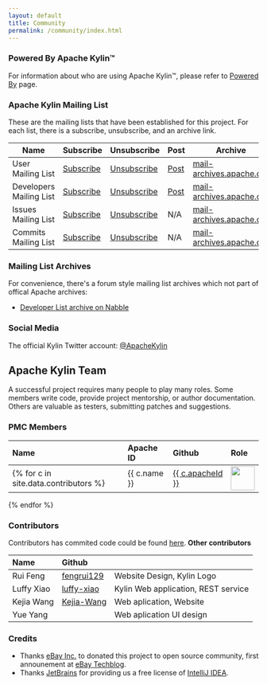 ```yaml
---
layout: default
title: Community
permalink: /community/index.html
---
```


### Powered By Apache Kylin™
For information about who are using Apache Kylin™, please refer to [Powered By](/community/poweredby.html) page.


### Apache Kylin Mailing List

These are the mailing lists that have been established for this project. For each list, there is a subscribe, unsubscribe, and an archive link.

| Name  | Subscribe | Unsubscribe | Post | Archive |
|------ |-----------|-------------|------|---------|
| User Mailing List | [Subscribe](mailto:user-subscribe@kylin.apache.org) | [Unsubscribe](mailto:user-unsubscribe@kylin.apache.org) | [Post](mailto:user@kylin.apache.org) | [mail-archives.apache.org](http://mail-archives.apache.org/mod_mbox/kylin-user/) |
| Developers Mailing List | [Subscribe](mailto:dev-subscribe@kylin.apache.org) | [Unsubscribe](mailto:dev-unsubscribe@kylin.apache.org) | [Post](mailto:dev@kylin.apache.org) | [mail-archives.apache.org](http://mail-archives.apache.org/mod_mbox/kylin-dev/) |
| Issues Mailing List | [Subscribe](mailto:issues-subscribe@kylin.apache.org) | [Unsubscribe](mailto:issues-unsubscribe@kylin.apache.org) | N/A | [mail-archives.apache.org](http://mail-archives.apache.org/mod_mbox/kylin-issues/) |
| Commits Mailing List | [Subscribe](mailto:commits-subscribe@kylin.apache.org) | [Unsubscribe](mailto:commits-unsubscribe@kylin.apache.org) | N/A | [mail-archives.apache.org](http://mail-archives.apache.org/mod_mbox/kylin-commits/) |

### Mailing List Archives
For convenience, there's a forum style mailing list archives which not part of offical Apache archives:

* [Developer List archive on Nabble](http://apache-kylin.74782.x6.nabble.com)

### Social Media 
The official Kylin Twitter account: [@ApacheKylin](https://twitter.com/ApacheKylin)

## Apache Kylin Team
A successful project requires many people to play many roles. Some members write code, provide project mentorship, or author documentation. Others are valuable as testers, submitting patches and suggestions.

### PMC Members

| Name  | Apache ID    | Github    |  Role |
|:----- |:-------------|:----------|:------|
{% for c in site.data.contributors %}  | {{ c.name }} | <a href="http://people.apache.org/committer-index#{{ c.apacheId }}">{{ c.apacheId }}</a> | <a href="http://github.com/{{ c.githubId }}"><img width="48" src="{% unless c.avatar %}http://github.com/{{ c.githubId }}.png{% else %}{{ c.avatar }}{% endunless %}"></a> |  {{ c.role }} |
{% endfor %}

### Contributors
Contributors has commited code could be found [here](https://github.com/apache/kylin/graphs/contributors).
__Other contributors__

| Name  | Github    |   |
|:----- |:----------|:------|
|Rui Feng | [fengrui129](https://github.com/fengrui129) | Website Design, Kylin Logo|
|Luffy Xiao | [luffy-xiao](http://github.com/luffy-xiao) | Kylin Web application, REST service |
|Kejia Wang |  [Kejia-Wang](https://github.com/Kejia-Wang)  | Web aplication, Website|
|Yue Yang |  | Web aplication UI design |

### Credits

* Thanks [eBay Inc.](https://www.ebayinc.com/) to donated this project to open source community, first announement at [eBay Techblog](http://www.ebaytechblog.com/2014/10/20/announcing-kylin-extreme-olap-engine-for-big-data/).  
* Thanks [JetBrains](https://www.jetbrains.com/) for providing us a free license of [IntelliJ IDEA](https://www.jetbrains.com/idea/).




